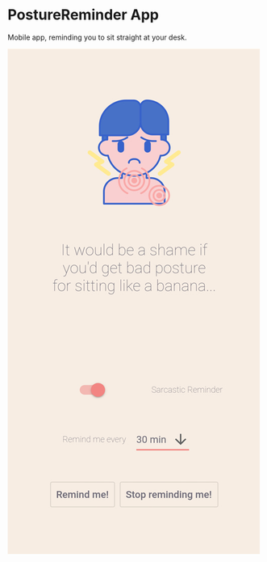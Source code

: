 # PostureReminder App

Mobile app, reminding you to sit straight at your desk.

![Preview](https://github.com/Hyde46/healthy_posture/blob/master/assets/posture_1.jpg)
